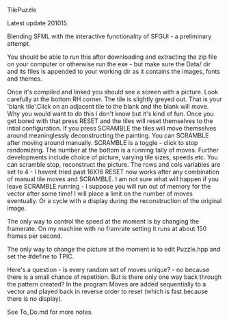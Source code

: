 TilePuzzle

Latest update 201015

Blending SFML with the interactive functionality of SFGUI - a preliminary attempt.

You should be able to run this after downloading and extracting the zip file on your computer or otherwise run the exe - but make sure the Data/ dir and its files is appended to your working dir as it contains the images, fonts and themes.

Once it's compiled and linked you should see a screen with a picture. Look carefully at the bottom RH corner. The tile is slightly greyed out. That is your 'blank tile'.Click on an adjacent tile to the blank and the blank will move. Why you would want to do this I don't know but it's kind of fun. Once you get bored with that press RESET and the tiles will reset themselves to the intial configuration. 
If you press SCRAMBLE the tiles will move themselves around meaninglessly deconstructing the painting. You can SCRAMBLE after moving around manually. SCRAMBLE is a toggle - click to stop randomizing. The number at the bottom is  a running tally of moves. Further developments include choice of picture, varying tile sizes, speeds etc. You can scramble stop, reconstruct the picture. The rows and cols variables are set to 4 - I havent tried past 16X16
RESET now works after any combination of manual tile moves and SCRAMBLE. I am not sure what will happen if you leave SCRAMBLE running - I suppose you will run out of memory for the vector after some time! I will place a limit on the number of moves eventually. Or a cycle with a display during the reconstruction of the original image.

The only way to control the speed at the moment is by changing the framerate. On my machine with no framrate setting it runs at about 150 frames per second.

The only way to change the picture at the moment is to edit Puzzle.hpp and set the #define to TPIC.

Here's a question - is every random set of moves unique? - no because there is a small chance of repetition.
But is there only one way back through the pattern created? 
In the program Moves are added sequentially to a vector and played back in reverse order to reset (which is fast because there is no display).

See To_Do.md for more notes.
